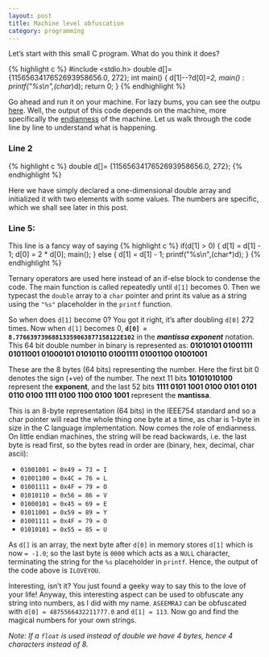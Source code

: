 ```yaml
---
layout: post
title: Machine level obfuscation
category: programming
---
```


Let’s start with this small C program. What do you think it does?

{% highlight c %}
#include <stdio.h>
double d[]= {1156563417652693958656.0, 272};
int main()
{
    d[1]--?d[0]*=2, main() : printf("%s\n",(char*)d);
    return 0;
}
{% endhighlight %}

Go ahead and run it on your machine. For lazy bums, you can see the outpu [here](http://ideone.com/UaGZDp). Well, the output of this code depends on the machine, more specifically the [endianness](http://en.wikipedia.org/wiki/Endianness) of the machine. Let us walk through the code line by line to understand what is happening.

### Line 2
{% highlight c %}
double d[]= {1156563417652693958656.0, 272};
{% endhighlight %}

Here we have simply declared a one-dimensional double array and initialized it with two elements with some values. The numbers are specific, which we shall see later in this post.

### Line 5:
This line is a fancy way of saying
{% highlight c %}
if(d[1] > 0)
{
    d[1] = d[1] - 1;
    d[0] = 2 * d[0];
    main();
}
else
{
    d[1] = d[1] - 1;
    printf("%s\n",(char*)d);
}
{% endhighlight %}

Ternary operators are used here instead of an if-else block to condense the code. The main function is called repeatedly until `d[1]` becomes 0. Then we typecast the `double` array to a `char` pointer and print its value as a string using the `"%s"` placeholder in the `printf` function.

So when does `d[1]` become 0? You got it right, it’s after doubling `d[0]` 272 times. Now when `d[1]` becomes 0, **`d[0] = 8.77663973968813359063877158122E102`** in the *__mantissa exponent__* notation. This 64 bit double number in binary is represented as:
**01010101 01001111 01011001 01000101 01010110 01001111 01001100 01001001**

These are the 8 bytes (64 bits) representing the number. Here the first bit 0 denotes the sign (+ve) of the number. The next 11 bits **10101010100** represent the **exponent**, and the last 52 bits **1111 0101 1001 0100 0101 0101 0110 0100 1111 0100 1100 0100 1001** represent the **mantissa**.

This is an 8-byte representation (64 bits) in the IEEE754 standard and so a char pointer will read the whole thing one byte at a time, as char is 1-byte in size in the C language implementation. Now comes the role of endianness. On little endian machines, the string will be read backwards, i.e. the last byte is read first, so the bytes read in order are (binary, hex, decimal, char ascii):

- `01001001 = 0x49 = 73 = I`
- `01001100 = 0x4C = 76 = L`
- `01001111 = 0x4F = 79 = O`
- `01010110 = 0x56 = 86 = V`
- `01000101 = 0x45 = 69 = E`
- `01011001 = 0x59 = 89 = Y`
- `01001111 = 0x4F = 79 = O`
- `01010101 = 0x55 = 85 = U`

As `d[]` is an array, the next byte after `d[0]` in memory stores `d[1]` which is now `= -1.0`; so the last byte is `0000` which acts as a `NULL` character, terminating the string for the `%s` placeholder in `printf`. Hence, the output of the code above is `ILOVEYOU`.

Interesting, isn’t it? You just found a geeky way to say this to the love of your life! Anyway, this interesting aspect can be used to obfuscate any string into numbers, as I did with my name. `ASEEMRAJ` can be obfuscated with `d[0] = 4875566432211777.0` and `d[1] = 113`. Now go and find the magical numbers for your own strings.

*Note: If a `float` is used instead of double we have 4 bytes, hence 4 characters instead of 8.*
